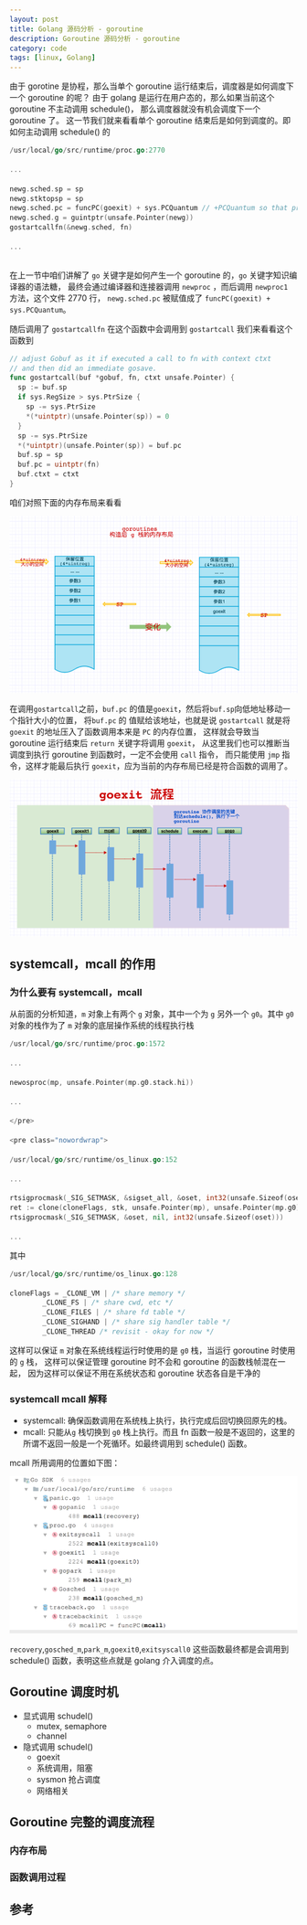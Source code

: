 ```yaml
---
layout: post
title: Golang 源码分析 - goroutine
description: Goroutine 源码分析 - goroutine
category: code
tags: [linux, Golang]
---
```


由于 gorotine 是协程，那么当单个 goroutine 运行结束后，调度器是如何调度下一个 goroutine 的呢？
由于 golang 是运行在用户态的，那么如果当前这个 goroutine 不主动调用 schedule()，
那么调度器就没有机会调度下一个 goroutine 了。
这一节我们就来看看单个 goroutine 结束后是如何到调度的。即如何主动调用 schedule() 的

```go
/usr/local/go/src/runtime/proc.go:2770

...

newg.sched.sp = sp
newg.stktopsp = sp
newg.sched.pc = funcPC(goexit) + sys.PCQuantum // +PCQuantum so that previous instruction is in same function
newg.sched.g = guintptr(unsafe.Pointer(newg))
gostartcallfn(&newg.sched, fn)

...
	
```

在上一节中咱们讲解了 `go` 关键字是如何产生一个 goroutine 的，`go` 关键字知识编译器的语法糖，
最终会通过编译器和连接器调用 `newproc` ，而后调用 `newproc1` 方法，这个文件 2770 行，
`newg.sched.pc` 被赋值成了 `funcPC(goexit) + sys.PCQuantum`。


随后调用了 `gostartcallfn` 在这个函数中会调用到 `gostartcall` 我们来看看这个函数到

```go
// adjust Gobuf as it if executed a call to fn with context ctxt
// and then did an immediate gosave.
func gostartcall(buf *gobuf, fn, ctxt unsafe.Pointer) {
  sp := buf.sp
  if sys.RegSize > sys.PtrSize {
    sp -= sys.PtrSize
    *(*uintptr)(unsafe.Pointer(sp)) = 0
  }
  sp -= sys.PtrSize
  *(*uintptr)(unsafe.Pointer(sp)) = buf.pc
  buf.sp = sp
  buf.pc = uintptr(fn)
  buf.ctxt = ctxt
}
```

咱们对照下面的内存布局来看看

![](/images/blog/golang/scheduled/new_goroutine.png)

在调用`gostartcall`之前，`buf.pc` 的值是`goexit`，然后将`buf.sp`向低地址移动一个指针大小的位置，
将`buf.pc` 的 值赋给该地址，也就是说 `gostartcall` 就是将 `goexit` 的地址压入了函数调用本来是 `PC` 的内存位置，
这样就会导致当 goroutine 运行结束后 `return` 关键字将调用 `goexit`，
从这里我们也可以推断当调度到执行 goroutine 到函数时，一定不会使用  `call` 指令，
而只能使用 `jmp` 指令，这样才能最后执行 `goexit`，应为当前的内存布局已经是符合函数的调用了。

![](/images/blog/golang/scheduled/goroutine_goexit.png)

## systemcall，mcall 的作用

### 为什么要有 systemcall，mcall
从前面的分析知道，`m` 对象上有两个 `g` 对象，其中一个为 `g` 另外一个 `g0`。其中 `g0` 对象的栈作为了 `m` 对象的底层操作系统的线程执行栈

```go
/usr/local/go/src/runtime/proc.go:1572

...

newosproc(mp, unsafe.Pointer(mp.g0.stack.hi))

...

</pre>

<pre class="nowordwrap">

/usr/local/go/src/runtime/os_linux.go:152

...

rtsigprocmask(_SIG_SETMASK, &sigset_all, &oset, int32(unsafe.Sizeof(oset)))
ret := clone(cloneFlags, stk, unsafe.Pointer(mp), unsafe.Pointer(mp.g0), unsafe.Pointer(funcPC(mstart)))
rtsigprocmask(_SIG_SETMASK, &oset, nil, int32(unsafe.Sizeof(oset)))

...

```

其中

```go
/usr/local/go/src/runtime/os_linux.go:128

cloneFlags = _CLONE_VM | /* share memory */
		_CLONE_FS | /* share cwd, etc */
		_CLONE_FILES | /* share fd table */
		_CLONE_SIGHAND | /* share sig handler table */
		_CLONE_THREAD /* revisit - okay for now */
```

这样可以保证 `m` 对象在系统线程运行时使用的是 `g0` 栈，当运行 goroutine 时使用的 `g` 栈，
这样可以保证管理 goroutine 时不会和 goroutine 的函数栈帧混在一起，
因为这样可以保证不用在系统状态和 goroutine 状态各自是干净的


### systemcall mcall 解释

- systemcall: 确保函数调用在系统栈上执行，执行完成后回切换回原先的栈。
- mcall: 只能从`g` 栈切换到 `g0` 栈上执行。而且 fn 函数一般是不返回的，这里的所谓不返回一般是一个死循环。如最终调用到 schedule() 函数。 

mcall 所用调用的位置如下图：

![](/images/blog/golang/scheduled/mcall_caller.png)

`recovery`,`gosched_m`,`park_m`,`goexit0`,`exitsyscall0` 这些函数最终都是会调用到 schedule() 函数，表明这些点就是 golang 介入调度的点。


## Goroutine 调度时机

- 显式调用 schudel()
    - mutex, semaphore
    - channel
- 隐式调用 schudel()
     - goexit
     - 系统调用，阻塞
     - sysmon 抢占调度
     - 网络相关

## Goroutine 完整的调度流程

### 内存布局

### 函数调用过程

## 参考


[-10]:   	 http://hushi55.github.io/  "-10"